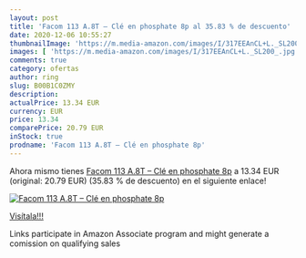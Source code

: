 ```yaml
---
layout: post
title: 'Facom 113 A.8T – Clé en phosphate 8p al 35.83 % de descuento'
date: 2020-12-06 10:55:27
thumbnailImage: 'https://m.media-amazon.com/images/I/317EEAnCL+L._SL200_.jpg'
images: [ 'https://m.media-amazon.com/images/I/317EEAnCL+L._SL200_.jpg' ]
comments: true
category: ofertas
author: ring
slug: B00B1C0ZMY
description:
actualPrice: 13.34 EUR
currency: EUR
price: 13.34
comparePrice: 20.79 EUR
inStock: true
prodname: 'Facom 113 A.8T – Clé en phosphate 8p'
---
```


Ahora mismo tienes [Facom 113 A.8T – Clé en phosphate 8p](https://www.amazon.fr/dp/B00B1C0ZMY/?tag=tolees0d-21) a 13.34 EUR (original: 20.79 EUR) (35.83 %  de descuento) en el siguiente enlace!

[![Facom 113 A.8T – Clé en phosphate 8p](https://m.media-amazon.com/images/I/317EEAnCL+L._SL200_.jpg)](https://www.amazon.fr/dp/B00B1C0ZMY/?tag=tolees0d-21)

[Visítala!!!](https://www.amazon.fr/dp/B00B1C0ZMY/?tag=tolees0d-21)

Links participate in Amazon Associate program and might generate a comission on qualifying sales
